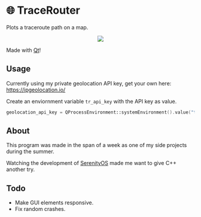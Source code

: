 # 🌐 TraceRouter
Plots a traceroute path on a map. 

<p align="center">
  
  <img src="https://i.imgur.com/nWSuW00.gif"/>
  
</p>

Made with <a href="https://www.qt.io/">Qt</a>!

## Usage

Currently using my private geolocation API key, get your own here: https://ipgeolocation.io/

Create an enviornment variable `tr_api_key` with the API key as value.

```c++
geolocation_api_key = QProcessEnvironment::systemEnvironment().value("tr_api_key");
```

## About

This program was made in the span of a week as one of my side projects during the summer.

Watching the development of <a href="https://github.com/SerenityOS/serenity">SerenityOS</a> made me want to give C++ another try.

## Todo

* Make GUI elements responsive.
* Fix random crashes.
